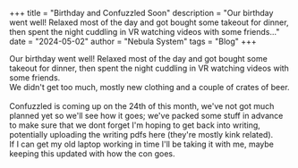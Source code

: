 +++
title = "Birthday and Confuzzled Soon"
description = "Our birthday went well! Relaxed most of the day and got bought some takeout for dinner, then spent the night cuddling in VR watching videos with some friends..."
date = "2024-05-02"
author = "Nebula System"
tags = "Blog"
+++

Our birthday went well! Relaxed most of the day and got bought some takeout for dinner, then spent the night cuddling in VR watching videos with some friends.\
We didn't get too much, mostly new clothing and a couple of crates of beer.
\
\
Confuzzled is coming up on the 24th of this month, we've not got much planned yet so we'll see how it goes; we've packed some stuff in advance to make sure that we dont forget
I'm hoping to get back into writing, potentially uploading the writing pdfs here (they're mostly kink related).\
If I can get my old laptop working in time I'll be taking it with me, maybe keeping this updated with how the con goes.